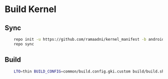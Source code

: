 # Build Kernel
## Sync ###
```bash
    repo init -u https://github.com/ramaadni/kernel_manifest -b android12-5.10
    repo sync
```
## Build ###
```bash
    LTO=thin BUILD_CONFIG=common/build.config.gki.custom build/build.sh
```
